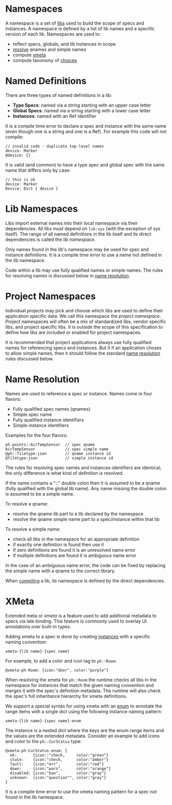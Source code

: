 # Namespaces

A namespace is a set of [libs](Libs.md) used to build the scope of specs and
instances.  A namespace is defined by a list of lib names and a specific
version of each lib. Namespaces are used to:

  - reflect specs, globals, and lib instances in scope
  - [resolve](#name-resolution) qnames and simple names
  - compute [xmeta](#xmeta)
  - compute taxonomy of [choices](Choices.md)

# Named Definitions

There are three types of named definitions in a lib:
  - **Type Specs**: named via a string starting with an upper case letter
  - **Global Specs**: named via a string starting with a lower case letter
  - **Instances**: named with an Ref identifier

It is a compile time error to declare a spec and instance with the
same name (even though one is a string and one is a Ref). For example
this code will not compile:

```xeto
// invalid code - duplicate top-level names
device: Marker
@device: {}
```

It is valid (and common) to have a type spec and global spec with
the same name that differs only by case:

```xeto
// this is ok
device: Marker
Device: Dict { device }
```

# Lib Namespaces

Libs import external names into their local namespace via their dependencies.
All libs must depend on `lib:sys` (with the exception of sys itself). The
range of all named definitions in the lib itself and its direct dependencies
is called the *lib namespace*.

Only names found in the lib's namespace may be used for spec and instance
definitions.  It is a compile time error to use a name not defined in the
lib namespace.

Code within a lib may use fully qualified names or simple names.  The rules
for resolving names is discussed below in [name resolution](#name-resolution).

# Project Namespaces

Individual projects may pick and choose which libs are used to define their
application specific data. We call this namespace the *project namespace*.
Project namespaces will often be a mix of standardized libs, vendor specific
libs, and project specific libs. It is outside the scope of this specification
to define how libs are included or enabled for project namespaces.

It is recommended that project applications always use fully qualified names
for referencing specs and instances.  But it if an application choses to allow
simple names, then it should follow the standard [name resolution](#name-resolution)
rules discussed below.

# Name Resolution

Names are used to reference a spec or instance.  Names come in four flavors:
  - Fully qualified spec names (qnames)
  - Simple spec name
  - Fully qualified instance identifiers
  - Simple instance identifiers

Examples for the four flavors:

```xeto
ph.points::AirTempSensor  // spec qname
AirTempSensor             // spec simple name
@ph::filetype:json        // qname instance id
@filetype:json            // simple instance id
```

The rules for resolving spec names and instances identifiers are identical;
the only difference is what kind of definition is resolved.

If the name contains a "::" double colon then it is assumed to be a qname
(fully qualified with the global lib name).  Any name missing the
double colon is assumed to be a simple name.

To resolve a qname:
  - resolve the qname lib part to a lib declared by the namespace
  - resolve the qname simple name part to a spec/instance within that lib

To resolve a simple name:
  - check all libs in the namespace for an appropriate definition
  - if exactly one definition is found then use it
  - if zero definitions are found it is an unresolved name error
  - if multiple definitions are found it is ambiguous name error

In the case of an ambiguous name error, the code can be fixed by
replacing the simple name with a qname to the correct library.

When [compiling](#lib-namespaces) a lib, its namespace is defined
by the direct dependencies.

# XMeta

Extended meta or *xmeta* is a feature used to add additional
metadata to specs via late binding.  This feature is commonly used
to overlay UI annotations over built-in types.

Adding xmeta to a spec is done by creating [instances](Instances.md)
with a specific naming convention:

```
xmeta-{lib name}-{spec name}
```

For example, to add a color and icon tag to `ph::Room`:

```xeto
@xmeta-ph-Room: {icon:"door", color:"purple"}
```

When resolving the xmeta for `ph::Room` the runtime checks all libs
in the namespace for instances that match the given naming convention
and merges it with the spec's definition metadata.  The runtime will
also check the spec's full inheritance hierarchy for xmeta definitions.

We support a special syntax for using xmeta with an [enum](Enums.md)
to annotate the range items with a single dict using the following
instance naming pattern:

```
xmeta-{lib name}-{spec name}-enum
```

The instance is a nested dict where the keys are the enum range
items and the values are the extended metadata.  Consider an example
to add icons and color to the `ph::CurStatus` type:

```xeto
@xmeta-ph-CurStatus-enum: {
  ok:       {icon::"check,     color:"green"}
  stale:    {icon:"check,      color:"amber"}
  fault:    {icon:"err",       color:"red"}
  down:     {icon:"warn",      color:"orange"}
  disabled: {icon:"ban",       color:"gray"}
  unknown:  {icon:"question"", color:"gray"}
}
```

It is a compile time error to use the xmeta naming pattern for
a spec not found in the lib namespace.



